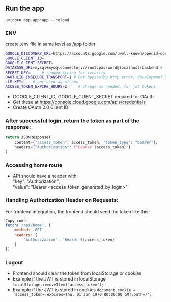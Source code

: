 ## Run the app
`uvicorn app.app:app --reload`

### ENV
create .env file in same level as /app folder
```sh
GOOGLE_DISCOVERY_URL=https://accounts.google.com/.well-known/openid-configuration
GOOGLE_CLIENT_ID=
GOOGLE_CLIENT_SECRET=       
DATABASE_URL=mysql+mysqlconnector://root:password@localhost/backend # in production, mysql+mysqlconnector://wwwsmart:d7Jso5AOk2a@smartcardai.com/wwwsmart_users_creds
SECRET_KEY=     # random string for security
OAUTHLIB_INSECURE_TRANSPORT=1 # For bypassing http error, development only, OAuth requires https in production. Remove this
LLM_KEY=    # not used as of now
ACCESS_TOKEN_EXPIRE_HOURS=2     # change as needed. for jwt tokens
```

* GOOGLE_CLIENT_ID, GOOGLE_CLIENT_SECRET required for OAuth.
* Get these at https://console.cloud.google.com/apis/credentials
* Create OAuth 2.0 Client ID
   
### After successful login, return the token as part of the response:
```py
return JSONResponse(
    content={"access_token": access_token, "token_type": "bearer"},
    headers={"Authorization": f"Bearer {access_token}"}
)
```

### Accessing home route
* API should have a header with:\
"key": "Authorization",\
"value": "Bearer <access_token_generated_by_login>"


### Handling Authorization Header on Requests:
For frontend integration, the frontend should send the token like this:
```javascript
Copy code
fetch('/api/home', {
    method: 'GET',
    headers: {
        'Authorization': `Bearer ${access_token}`
    }
})
```

### Logout
* Frontend should clear the token from localStorage or cookies
* Example if the JWT is stored in localStorage
`localStorage.removeItem('access_token');`
* Example if the JWT is stored in cookies
`document.cookie = 'access_token=;expires=Thu, 01 Jan 1970 00:00:00 GMT;path=/';`